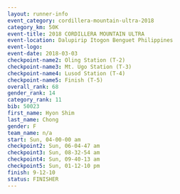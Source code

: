 ```yaml
---
layout: runner-info 
event_category: cordillera-mountain-ultra-2018 
category_km: 50K 
event-title: 2018 CORDILLERA MOUNTAIN ULTRA 
event-location: Dalupirip Itogon Benguet Philippines 
event-logo: 
event-date: 2018-03-03 
checkpoint-name2: Oling Station (T-2) 
checkpoint-name3: Mt. Ugo Station (T-3) 
checkpoint-name4: Lusod Station (T-4) 
checkpoint-name5: Finish (T-5) 
overall_rank: 68
gender_rank: 14
category_rank: 11
bib: 50023
first_name: Hyon Shim
last_name: Chong
gender: F
team_name: n/a
start: Sun, 04-00-00 am
checkpoint2: Sun, 06-04-47 am
checkpoint3: Sun, 08-32-54 am
checkpoint4: Sun, 09-40-13 am
checkpoint5: Sun, 01-12-10 pm
finish: 9-12-10
status: FINISHER
---
```

